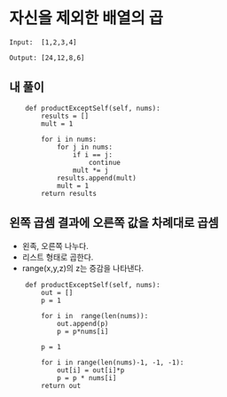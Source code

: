 # 자신을 제외한 배열의 곱

~~~
Input:  [1,2,3,4]

Output: [24,12,8,6]
~~~

## 내 풀이

~~~
    def productExceptSelf(self, nums):
        results = []
        mult = 1

        for i in nums:
            for j in nums:
                if i == j:
                    continue
                mult *= j
            results.append(mult)
            mult = 1
        return results
~~~

## 왼쪽 곱셈 결과에 오른쪽 값을 차례대로 곱셈

* 왼족, 오른쪽 나누다.
* 리스트 형태로 곱한다.
* range(x,y,z)의 z는 증감을 나타낸다.

~~~
    def productExceptSelf(self, nums):
        out = []
        p = 1
        
        for i in  range(len(nums)):
            out.append(p)
            p = p*nums[i]
        
        p = 1
        
        for i in range(len(nums)-1, -1, -1):
            out[i] = out[i]*p
            p = p * nums[i]
        return out
~~~